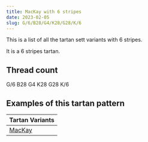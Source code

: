 ```yaml
---
title: MacKay with 6 stripes
date: 2023-02-05
slug: G/6/B28/G4/K28/G28/K/6
---
```

This is a list of all the tartan sett variants with 6 stripes.

It is a 6 stripes tartan.


## Thread count
G/6 B28 G4 K28 G28 K/6

## Examples of this tartan pattern

| Tartan Variants |
|---------------|
| [MacKay](/variants/g/6/b28/g4/k28/g28/k/6-b304080-g008000-k000000)||
